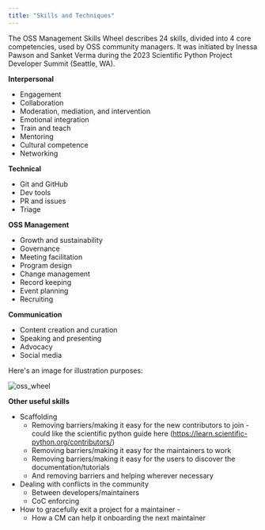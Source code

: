 ```yaml
---
title: "Skills and Techniques"
---
```


The OSS Management Skills Wheel describes 24 skills, divided into 4 core
competencies, used by OSS community managers. It was initiated by Inessa Pawson
and Sanket Verma during the 2023 Scientific Python Project Developer Summit
(Seattle, WA).

**Interpersonal**

- Engagement
- Collaboration
- Moderation, mediation, and intervention
- Emotional integration
- Train and teach
- Mentoring
- Cultural competence
- Networking

**Technical**

- Git and GitHub
- Dev tools
- PR and issues
- Triage

**OSS Management**

- Growth and sustainability
- Governance
- Meeting facilitation
- Program design
- Change management
- Record keeping
- Event planning
- Recruiting

**Communication**

- Content creation and curation
- Speaking and presenting
- Advocacy
- Social media

Here's an image for illustration purposes:

![oss_wheel](..content/community/oss_wheel.png)

**Other useful skills**

- Scaffolding
  - Removing barriers/making it easy for the new contributors to join - could
    like the scientific python guide here
    (https://learn.scientific-python.org/contributors/)
  - Removing barriers/making it easy for the maintainers to work
  - Removing barriers/making it easy for the users to discover the
    documentation/tutorials
  - And removing barriers and helping wherever necessary
- Dealing with conflicts in the community
  - Between developers/maintainers
  - CoC enforcing
- How to gracefully exit a project for a maintainer -
  - How a CM can help it onboarding the next maintainer
